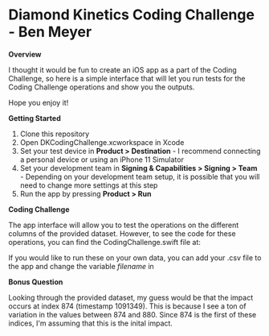 # Diamond Kinetics Coding Challenge - Ben Meyer

**Overview**

I thought it would be fun to create an iOS app as a part of the Coding Challenge, 
so here is a simple interface that will let you run tests for the Coding Challenge operations and show you the outputs.

Hope you enjoy it!

**Getting Started**

1. Clone this repository
2. Open DKCodingChallenge.xcworkspace in Xcode
3. Set your test device in **Product > Destination** - I recommend connecting a personal device or using an iPhone 11 Simulator
4. Set your development team in **Signing & Capabilities > Signing > Team** - Depending on your development team setup, it is possible that you will need to change more settings at this step
5. Run the app by pressing **Product > Run**

**Coding Challenge**

The app interface will allow you to test the operations on the different columns of the provided dataset. 
However, to see the code for these operations, you can find the CodingChallenge.swift file at:

If you would like to run these on your own data, you can add your .csv file to the app and change the variable *filename* in 

**Bonus Question**

Looking through the provided dataset, my guess would be that the impact occurs at index 874 (timestamp 1091349). 
This is because I see a ton of variation in the values between 874 and 880. 
Since 874 is the first of these indices, I'm assuming that this is the inital impact.

